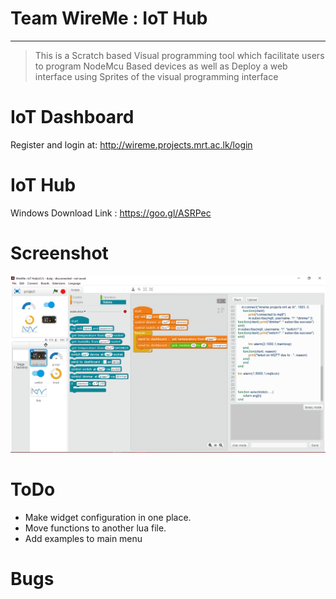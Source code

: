 Team WireMe : IoT Hub
===================
---
> This is a Scratch based Visual programming tool which facilitate users to program NodeMcu Based devices as well as Deploy a web interface using Sprites of the visual programming interface

IoT Dashboard
=============
Register and login at: http://wireme.projects.mrt.ac.lk/login

IoT Hub
=======
Windows Download Link : https://goo.gl/ASRPec

Screenshot
==========
![alt text](src/media/readme/wireme.PNG "WireMe")


ToDo
====
 - Make widget configuration in one place.
 - Move functions to another lua file.
 - Add examples to main menu

Bugs
====